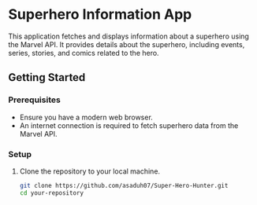 # Superhero Information App

This application fetches and displays information about a superhero using the Marvel API. It provides details about the superhero, including events, series, stories, and comics related to the hero.

## Getting Started

### Prerequisites
- Ensure you have a modern web browser.
- An internet connection is required to fetch superhero data from the Marvel API.

### Setup
1. Clone the repository to your local machine.
   ```bash
   git clone https://github.com/asaduh07/Super-Hero-Hunter.git
   cd your-repository